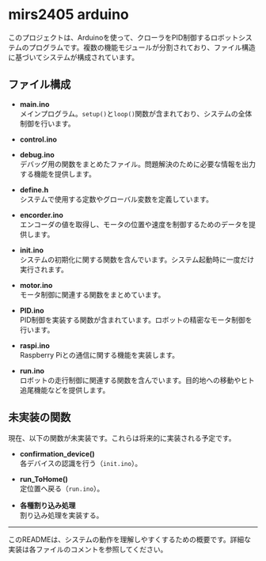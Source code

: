 # mirs2405 arduino

このプロジェクトは、Arduinoを使って、クローラをPID制御するロボットシステムのプログラムです。複数の機能モジュールが分割されており、ファイル構造に基づいてシステムが構成されています。

## ファイル構成

- **main.ino**  
  メインプログラム。`setup()`と`loop()`関数が含まれており、システムの全体制御を行います。
  
- **control.ino**  
  
  
- **debug.ino**  
  デバッグ用の関数をまとめたファイル。問題解決のために必要な情報を出力する機能を提供します。
  
- **define.h**  
  システムで使用する定数やグローバル変数を定義しています。
  
- **encorder.ino**  
  エンコーダの値を取得し、モータの位置や速度を制御するためのデータを提供します。
  
- **init.ino**  
  システムの初期化に関する関数を含んでいます。システム起動時に一度だけ実行されます。
  
- **motor.ino**  
  モータ制御に関連する関数をまとめています。
  
- **PID.ino**  
  PID制御を実装する関数が含まれています。ロボットの精密なモータ制御を行います。
  
- **raspi.ino**  
  Raspberry Piとの通信に関する機能を実装します。
  
- **run.ino**  
  ロボットの走行制御に関連する関数を含んでいます。目的地への移動やヒト追尾機能などを提供します。


## 未実装の関数

現在、以下の関数が未実装です。これらは将来的に実装される予定です。

- **confirmation_device()**  
  各デバイスの認識を行う（`init.ino`）。

- **run_ToHome()**  
  定位置へ戻る（`run.ino`）。


- **各種割り込み処理**  
  割り込み処理を実装する。

---

このREADMEは、システムの動作を理解しやすくするための概要です。詳細な実装は各ファイルのコメントを参照してください。
